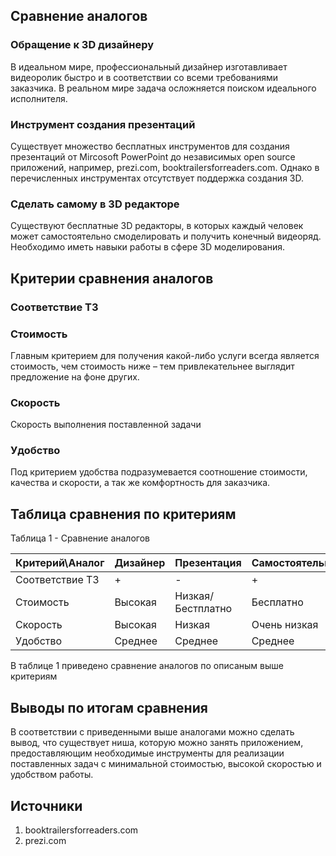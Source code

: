 ## Сравнение аналогов
### Обращение к 3D дизайнеру
В идеальном мире, профессиональный дизайнер изготавливает видеоролик быстро и в соответствии со всеми требованиями заказчика. В реальном мире задача осложняется поиском идеального исполнителя.
### Инструмент создания презентаций
Существует множество бесплатных инструментов для создания презентаций от Mircosoft PowerPoint до независимых open source приложений, например, prezi.com, booktrailersforreaders.com. Однако в перечисленных инструментах отсутствует поддержка создания 3D.
### Сделать самому в 3D редакторе
Существуют бесплатные 3D редакторы, в которых каждый человек может самостоятельно смоделировать и получить конечный видеоряд. Необходимо иметь навыки работы в сфере 3D моделирования.
## Критерии сравнения аналогов
### Соответствие ТЗ

### Стоимость
Главным критерием для получения какой-либо услуги всегда является стоимость, чем стоимость ниже – тем привлекательнее выглядит предложение на фоне других.
### Скорость
Скорость выполнения поставленной задачи 
### Удобство
Под критерием удобства подразумевается соотношение стоимости, качества и скорости, а так же комфортность для заказчика.
## Таблица сравнения по критериям
Таблица 1 - Сравнение аналогов

Критерий\Аналог | Дизайнер | Презентация| Самостоятельно
------------ | ------------- | ------------- |------------- 
Соответствие ТЗ |+| -|+
Стоимость | Высокая | Низкая/Бестплатно |Бесплатно
Скорость | Высокая | Низкая | Очень низкая
Удобство | Среднее | Среднее |  Среднее 

В таблице 1 приведено сравнение аналогов по описаным выше критериям
## Выводы по итогам сравнения
В соответствии с приведенными выше аналогами можно сделать вывод, что существует ниша, которую можно занять приложением, предоставляющим необходимые инструменты для реализации поставленных задач с минимальной стоимостью, высокой скоростью и удобством работы.
## Источники

1. booktrailersforreaders.com
2. prezi.com

